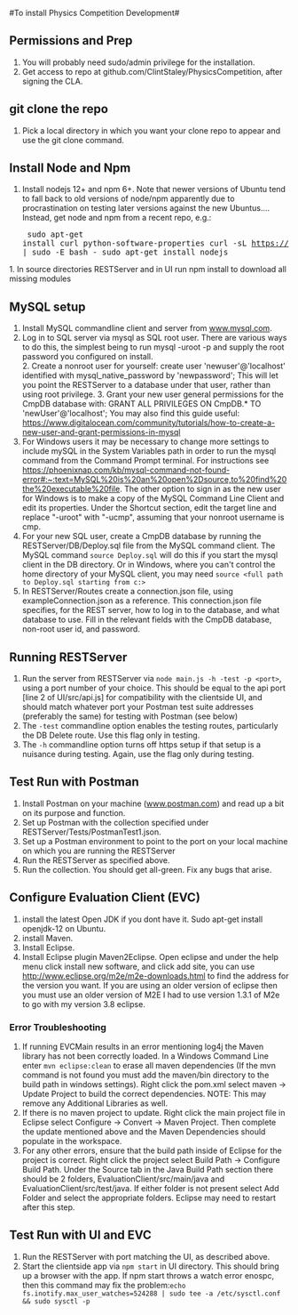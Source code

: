 #To install Physics Competition Development#

## Permissions and Prep

  1. You will probably need sudo/admin privilege for the installation.
  2. Get access to repo at github.com/ClintStaley/PhysicsCompetition, after signing the CLA.

## git clone the repo
  1. Pick a local directory in which you want your clone repo to appear and use the git clone command.

## Install Node and Npm
  1. Install nodejs 12+ and npm 6+.  Note that newer versions of Ubuntu tend to fall back to old versions of node/npm apparently due to procrastination on testing later versions against the new Ubuntus....  Instead, get node and npm from a recent repo, e.g.:<pre>
sudo apt-get install curl python-software-properties
curl -sL https://deb.nodesource.com/setup_current.x | sudo -E bash -
sudo apt-get install nodejs
</pre>
  1. In source directories RESTServer and in UI run npm install to download all missing modules

## MySQL setup
  1. Install MySQL commandline client and server from www.mysql.com.  
  1. Log in to SQL server via mysql as SQL root user.  There are various ways to do this, the simplest being to run mysql -uroot -p and supply the root password you configured on install.  
	2. Create a nonroot user for yourself: create user 'newuser'@'localhost' identified with mysql_native_password by 'newpassword';  This will let you point the RESTServer to a database under that user, rather than using root privilege.
	3. Grant your new user general permissions for the CmpDB database with: GRANT ALL PRIVILEGES ON CmpDB.* TO 'newUser'@'localhost'; You may also find this guide useful: https://www.digitalocean.com/community/tutorials/how-to-create-a-new-user-and-grant-permissions-in-mysql
  4. For Windows users it may be necessary to change more settings to include mySQL in the System Variables path in order to run the mysql command from the Command Prompt terminal. For instructions see https://phoenixnap.com/kb/mysql-command-not-found-error#:~:text=MySQL%20is%20an%20open%2Dsource,to%20find%20the%20executable%20file. The other option to sign in as the new user for Windows is to make a copy of the MySQL Command Line Client and edit its properties. Under the Shortcut section, edit the target line and replace "-uroot" with "-ucmp", assuming that your nonroot username is cmp.
  1. For your new SQL user, create a CmpDB database by running the RESTServer/DB/Deploy.sql file from the MySQL command client.  The MySQL command `source Deploy.sql` will do this if you start the mysql client in the DB directory.  Or in Windows, where you can't control the home directory of your MySQL client, you may need `source <full path to Deploy.sql starting from c:>`
  1. In RESTServer/Routes create a connection.json file, using exampleConnection.json as a reference.  This connection.json file specifies, for the REST server, how to log in to the database, and what database to use.  Fill in the relevant fields with the CmpDB database, non-root user id, and password.

## Running RESTServer
  1. Run the server from RESTServer via `node main.js -h -test -p <port>`, using a port number of your choice.  This should be equal to the api port [line 2 of UI/src/api.js] for compatibility with the clientside UI, and should match whatever port your Postman test suite addresses (preferably the same) for testing with Postman (see below)
  3. The `-test` commandline option enables the testing routes, particularly the DB Delete route.  Use this flag only in testing.
  4. The `-h` commandline option turns off https setup if that setup is a nuisance during testing.  Again, use the flag only during testing.
  
## Test Run with Postman
  1. Install Postman on your machine (www.postman.com) and read up a bit on its purpose and function.
  1. Set up Postman with the collection specified under RESTServer/Tests/PostmanTest1.json.
  1. Set up a Postman environment to point to the port on your local machine on which you are running the RESTServer
  1. Run the RESTServer as specified above.
  1. Run the collection.  You should get all-green.  Fix any bugs that arise.

## Configure Evaluation Client (EVC)
  1. install the latest Open JDK if you dont have it.  Sudo apt-get install openjdk-12 on Ubuntu.  
  1. install Maven.
  1. Install Eclipse.
  1. Install Eclipse plugin Maven2Eclipse. Open eclipse and under the help menu click install new software, and click add site, you can use http://www.eclipse.org/m2e/m2e-downloads.html to find the address for the version you want.  If you are using an older version of eclipse then you must use an older version of M2E I had to use version 1.3.1 of M2e to go with my version 3.8 eclipse.
  ### Error Troubleshooting
  1. If running EVCMain results in an error mentioning log4j the Maven library has not been correctly loaded. In a Windows Command Line enter `mvn eclipse:clean` to erase all maven dependencies (If the mvn command is not found you must add the maven/bin directory to the build path in windows settings). Right click the pom.xml select maven -> Update Project to build the correct dependencies. NOTE: This may remove any Additional Libraries as well.
  2. If there is no maven project to update. Right click the main project file in Eclipse select Configure -> Convert -> Maven Project. Then complete the update mentioned above and the Maven Dependencies should populate in the workspace.
  3. For any other errors, ensure that the build path inside of Eclipse for the project is correct. Right click the project select Build Path -> Configure Build Path. Under the Source tab in the Java Build Path section there should be 2 folders, EvaluationClient/src/main/java and EvaluationClient/src/test/java. If either folder is not present select Add Folder and select the appropriate folders. Eclipse may need to restart after this step.

## Test Run with UI and EVC
1. Run the RESTServer with port matching the UI, as described above.
2. Start the clientside app via `npm start` in UI directory.  This should bring up a browser with the app.  If npm start throws a watch error enospc, then this command may fix the problem:`echo fs.inotify.max_user_watches=524288 | sudo tee -a /etc/sysctl.conf && sudo sysctl -p`
  

